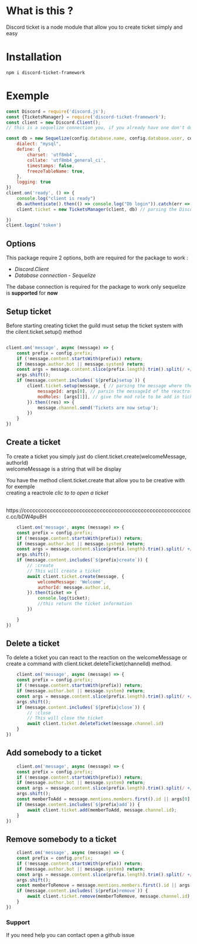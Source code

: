 # What is this ?

Discord ticket is a node module that allow you to create ticket simply and easy

# Installation

`npm i discord-ticket-framework`

# Exemple

```js
const Discord = require('discord.js');
const {TicketsManager} = require('discord-ticket-framework');
const client = new Discord.Client();
// this is a sequelize connection you, if you already have one don't do this.

const db = new Sequelize(config.database.name, config.database.user, config.database.password, {
    dialect: "mysql",
    define: {
        charset: 'utf8mb4',
        collate: 'utf8mb4_general_ci',
        timestamps: false,
        freezeTableName: true,
    },
    logging: true
})
client.on('ready', () => {
    console.log("client is ready")
    db.authenticate().then(() => console.log("Db login")).catch(err => console.log(err))
    client.ticket = new TicketsManager(client, db) // parsing the Discord.Client and the database connection

})
client.login('token')
```

## Options

This package require 2 options, both are required for the package to work :

* *Discord.Client*
* *Database connection* - _Sequelize_ 

The dabase connection is required for the package to work only sequelize <br>
is **supported** for **now**

## Setup ticket

Before starting creating ticket the guild must setup the ticket system with the cilent.ticket.setup() method

```js 

client.on('message', async (message) => {
    const prefix = config.prefix;
    if (!message.content.startsWith(prefix)) return;
    if (message.author.bot || message.system) return;
    const args = message.content.slice(prefix.length).trim().split(/ +/g);
    args.shift();
    if (message.content.includes(`${prefix}setup`)) {
        client.ticket.setup(message, { // parsing the message where the command is executed
            messageId: args[0], // parsin the messageId of the reactrole if none parse empty string
            modRoles: [args[1]], // give the mod role to be add in ticket important for  moderators to see the ticket
        }).then((res) => {
            message.channel.send('Tickets are now setup');
        })
    }
})

```

## Create a ticket

To create a ticket you simply just do client.ticket.create(welcomeMessage, authorId) <br>
welcomeMessage is a string that will be display <br>

You have the method client.ticket.create that allow you to be creative with for exemple <br>
creating a reactrole _clic to to open a ticket_

<br>
https://cccccccccccccccccccccccccccccccccccccccccccccccccccccccccc.cc/bDW4puBH

```js 
    client.on('message', async (message) => {
    const prefix = config.prefix;
    if (!message.content.startsWith(prefix)) return;
    if (message.author.bot || message.system) return;
    const args = message.content.slice(prefix.length).trim().split(/ +/g);
    args.shift();
    if (message.content.includes(`${prefix}create`)) {
        // :create
        // This will create a ticket 
        await client.ticket.create(message, {
            welcomeMessage: 'Welcome',
            authorId: message.author.id,
        }).then(ticket => {
            console.log(ticket);
            //this return the ticket information
        })

    }
})
```

## Delete a ticket

To delete a ticket you can react to the reaction on the welcomeMessage or create a command with
client.ticket.deleteTicket(channelId) method.

```js 
    client.on('message', async (message) => {
    const prefix = config.prefix;
    if (!message.content.startsWith(prefix)) return;
    if (message.author.bot || message.system) return;
    const args = message.content.slice(prefix.length).trim().split(/ +/g);
    args.shift();
    if (message.content.includes(`${prefix}close`)) {
        // :close
        // This will close the ticket 
        await client.ticket.deleteTicket(message.channel.id)
    }
})
```

## Add somebody to a ticket

```js 
    client.on('message', async (message) => {
    const prefix = config.prefix;
    if (!message.content.startsWith(prefix)) return;
    if (message.author.bot || message.system) return;
    const args = message.content.slice(prefix.length).trim().split(/ +/g);
    args.shift();
    const memberToAdd = message.mentions.members.first().id || args[0]; // this will get the id of the member to add
    if (message.content.includes(`${prefix}add`)) {
        await client.ticket.add(memberToAdd, message.channel.id);
    }
})
```

## Remove somebody to a ticket

```js 
    client.on('message', async (message) => {
    const prefix = config.prefix;
    if (!message.content.startsWith(prefix)) return;
    if (message.author.bot || message.system) return;
    const args = message.content.slice(prefix.length).trim().split(/ +/g);
    args.shift();
    const memberToRemove = message.mentions.members.first().id || args[0]; // this will get the id of the member to remove
    if (message.content.includes(`${prefix}remove`)) {
        await client.ticket.remove(memberToRemove, message.channel.id);
    }
})
```

### Support

If you need help you can contact open a github issue

